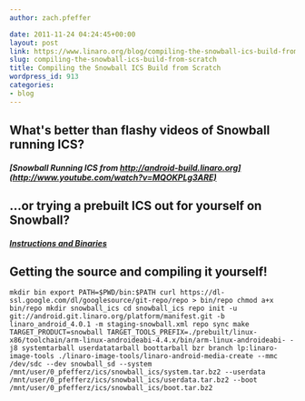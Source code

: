 ```yaml
---
author: zach.pfeffer

date: 2011-11-24 04:24:45+00:00
layout: post
link: https://www.linaro.org/blog/compiling-the-snowball-ics-build-from-scratch/
slug: compiling-the-snowball-ics-build-from-scratch
title: Compiling the Snowball ICS Build from Scratch
wordpress_id: 913
categories:
- blog
---
```


## What's better than flashy videos of Snowball running ICS?




##### [Snowball Running ICS from http://android-build.linaro.org](http://www.youtube.com/watch?v=MQOKPLg3ARE)

##### 



## ...or trying a prebuilt ICS out for yourself on Snowball?




##### [Instructions and Binaries](https://android-build.linaro.org/builds/~linaro-android/staging-snowball/#build=84)

##### 



## Getting the source and compiling it yourself!


`
mkdir bin
export PATH=$PWD/bin:$PATH
curl https://dl-ssl.google.com/dl/googlesource/git-repo/repo > bin/repo
chmod a+x bin/repo
mkdir snowball_ics
cd snowball_ics
repo init -u git://android.git.linaro.org/platform/manifest.git -b linaro_android_4.0.1 -m staging-snowball.xml
repo sync
make TARGET_PRODUCT=snowball TARGET_TOOLS_PREFIX=./prebuilt/linux-x86/toolchain/arm-linux-androideabi-4.4.x/bin/arm-linux-androideabi- -j8 systemtarball userdatatarball boottarball
bzr branch lp:linaro-image-tools
./linaro-image-tools/linaro-android-media-create --mmc /dev/sdc --dev snowball_sd --system /mnt/user/0_pfefferz/ics/snowball_ics/system.tar.bz2 --userdata /mnt/user/0_pfefferz/ics/snowball_ics/userdata.tar.bz2 --boot /mnt/user/0_pfefferz/ics/snowball_ics/boot.tar.bz2
`
